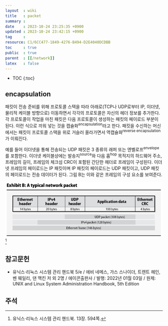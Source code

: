 ```yaml
---
layout  : wiki
title   : packet
summary : 
date    : 2023-10-24 23:25:35 +0900
updated : 2023-10-24 23:42:15 +0900
tag     : 
resource: C1/6CC477-1849-4276-B494-D2E4040DCDBB
toc     : true
public  : true
parent  : [[/network]]
latex   : false
---
```

* TOC
{:toc}

## encapsulation

>
패킷이 전송 준비를 위해 프로토콜 스택을 따라 아래로(TCP나 UDP로부터 IP, 이더넷, 물리적 케이블 방향으로) 이동하면서
각각의 프로토콜은 자신의 헤더 정보를 추가한다.
각 프로토콜이 작업을 마친 패킷은 다음 프로토콜이 생성하는 패킷의 페이로드 부분이 된다.
이런 식으로 끼워 넣는 것을 캡슐화<sup>encapsulation</sup>라고 한다.
패킷을 수신하는 머신에서는 패킷이 프로토콜 스택을 위로 거슬러 올라가면서 역캡슐화<sup>reverse encapsulation</sup>가 이뤄진다.
>
예를 들어 이더넷을 통해 전송되는 UDP 패킷은 3 종류의 래퍼 또는 엔벨로프<sup>envelope</sup>를 포함한다.
이더넷 케이블상에는 발송지<sup>source</sup>와 다음 홉<sup>hop</sup> 목적지의 하드웨어 주소, 프레임의 길이, 프레임의 체크섬 CRC이 포함된 간단한 헤더로 프레임이 구성된다.
이더넷 프레임의 페이로드는 IP 패킷이며 IP 패킷의 페이로드는 UDP 패킷이고, UDP 패킷의 페이로드는 전송 데이터가 된다.
그림 B는 이와 같은 프레임의 구성 요소를 보여준다.
>
![]( /resource/C1/6CC477-1849-4276-B494-D2E4040DCDBB/b.jpg )
[^handbook-594]


## 참고문헌

- 유닉스·리눅스 시스템 관리 핸드북 5/e / 에비 네메스, 가스 스나이더, 트렌트 헤인, 벤 웨일리, 댄 맥킨 저 외 2명 / 에이콘출판사 / 발행: 2022년 01월 03일 / 원제: UNIX and Linux System Administration Handbook, 5th Edition

## 주석

[^handbook-594]: 유닉스·리눅스 시스템 관리 핸드북. 13장. 594쪽.

